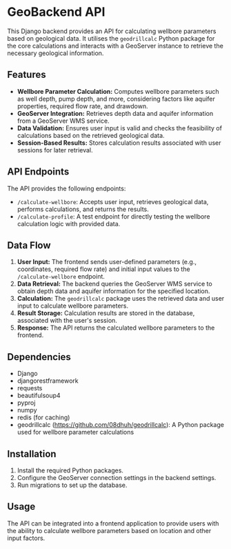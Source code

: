 # GeoBackend API

This Django backend provides an API for calculating wellbore parameters based on geological data. It utilises the `geodrillcalc` Python package for the core calculations and interacts with a GeoServer instance to retrieve the necessary geological information.

## Features

- **Wellbore Parameter Calculation:** Computes wellbore parameters such as well depth, pump depth, and more, considering factors like aquifer properties, required flow rate, and drawdown.
- **GeoServer Integration:** Retrieves depth data and aquifer information from a GeoServer WMS service.
- **Data Validation:** Ensures user input is valid and checks the feasibility of calculations based on the retrieved geological data.
- **Session-Based Results:** Stores calculation results associated with user sessions for later retrieval.

## API Endpoints

The API provides the following endpoints:

- `/calculate-wellbore`: Accepts user input, retrieves geological data, performs calculations, and returns the results.
- `/calculate-profile`: A test endpoint for directly testing the wellbore calculation logic with provided data.

## Data Flow

1. **User Input:** The frontend sends user-defined parameters (e.g., coordinates, required flow rate) and initial input values to the `/calculate-wellbore` endpoint.
2. **Data Retrieval:** The backend queries the GeoServer WMS service to obtain depth data and aquifer information for the specified location.
3. **Calculation:** The `geodrillcalc` package uses the retrieved data and user input to calculate wellbore parameters.
4. **Result Storage:** Calculation results are stored in the database, associated with the user's session.
5. **Response:** The API returns the calculated wellbore parameters to the frontend.

## Dependencies

- Django
- djangorestframework
- requests
- beautifulsoup4
- pyproj
- numpy
- redis (for caching)
- geodrillcalc (https://github.com/08dhuh/geodrillcalc): A Python package used for wellbore parameter calculations

## Installation

1. Install the required Python packages.
2. Configure the GeoServer connection settings in the backend settings.
3. Run migrations to set up the database.

## Usage

The API can be integrated into a frontend application to provide users with the ability to calculate wellbore parameters based on location and other input factors.

